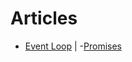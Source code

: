 # Articles

- [Event Loop](https://www.educative.io/edpresso/what-is-an-event-loop-in-javascript)       |       -[Promises](https://www.geeksforgeeks.org/javascript-promises/)       